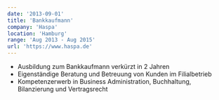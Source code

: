 ```yaml
---
date: '2013-09-01'
title: 'Bankkaufmann'
company: 'Haspa'
location: 'Hamburg'
range: 'Aug 2013 - Aug 2015'
url: 'https://www.haspa.de'
---
```


- Ausbildung zum Bankkaufmann verkürzt in 2 Jahren
- Eigenständige Beratung und Betreuung von Kunden im Filialbetrieb
- Kompetenzerwerb in Business Administration, Buchhaltung, Bilanzierung und Vertragsrecht
